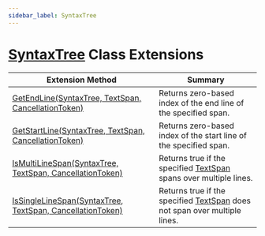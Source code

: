 ```yaml
---
sidebar_label: SyntaxTree
---
```


# [SyntaxTree](https://docs.microsoft.com/en-us/dotnet/api/microsoft.codeanalysis.syntaxtree) Class Extensions

| Extension Method | Summary |
| ---------------- | ------- |
| [GetEndLine(SyntaxTree, TextSpan, CancellationToken)](../../Roslynator/SyntaxTreeExtensions/GetEndLine/index.md) | Returns zero\-based index of the end line of the specified span\. |
| [GetStartLine(SyntaxTree, TextSpan, CancellationToken)](../../Roslynator/SyntaxTreeExtensions/GetStartLine/index.md) | Returns zero\-based index of the start line of the specified span\. |
| [IsMultiLineSpan(SyntaxTree, TextSpan, CancellationToken)](../../Roslynator/SyntaxTreeExtensions/IsMultiLineSpan/index.md) | Returns true if the specified [TextSpan](https://docs.microsoft.com/en-us/dotnet/api/microsoft.codeanalysis.text.textspan) spans over multiple lines\. |
| [IsSingleLineSpan(SyntaxTree, TextSpan, CancellationToken)](../../Roslynator/SyntaxTreeExtensions/IsSingleLineSpan/index.md) | Returns true if the specified [TextSpan](https://docs.microsoft.com/en-us/dotnet/api/microsoft.codeanalysis.text.textspan) does not span over multiple lines\. |

